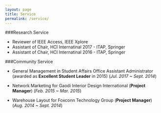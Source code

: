 ```yaml
---
layout: page
title: Service
permalink: /service/
---
```


###Research Service

* Reviewer of IEEE Access, IEEE Xplore
* Assistant of Chair, HCI Internatinal 2017 - ITAP, Springer
* Assistant of Chair, HCI Internatinal 2016 - ITAP, Springer

###Community Service
* General Management in Student Affairs Office                                           Assistant Administrator (awarded as **Excellent Student Leader** in 2015)
(*Jul. 2017 ~ Sept. 2014*)

* Network Marketing for Gaodi Interior Design International (**Project Manager**)
(*Feb. 2015 ~ Mar. 2015*)


* Warehouse Layout for Foxconn Technology Group (**Project Manager**)
(*Aug. 2014 ~ Sept. 2014*)

